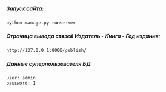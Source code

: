 ##### Запуск сайта:
```
python manage.py runserver
```

##### Страница вывода связей Издатель - Книга - Год издания:
```
http://127.0.0.1:8000/publish/
```

##### Данные суперпользователя БД
```
user: admin
password: 1
```
